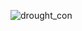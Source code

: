 ![drought_con](https://user-images.githubusercontent.com/79040885/173668910-ec8051ca-15ec-45a2-b41d-94f87ce27f0d.png)
